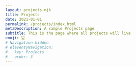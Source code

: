 ```yaml
---
layout: projects.njk
title: Projects
date: 2021-01-01
permalink: /projects/index.html
metaDescription: A sample Projects page
subtitle: This is the page where all projects will live
emoji: 💻
# Navigation hidden
# eleventyNavigation:
#   key: Projects
#   order: 3
---
```


